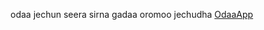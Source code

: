 odaa jechun seera sirna gadaa oromoo jechudha
[OdaaApp](https://github.com/keyupApp/downloads/odaa.git)
